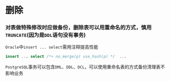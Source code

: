 # 删除

### 对表做特殊修改时应做备份，删除表可以用重命名的方式，慎用`TRUNCATE`(因为是`DDL`语句没有事务)

`Oracle`中`insert ... select`需用注释提高性能
```sql
insert ... select /*+ no_merge(p) use_hash(p) */  ...
```

`PostgreSQL`事务可以包含`DML`、`DDL`、`DCL`，可以使用重命名表的方式备份清理表不影响业务